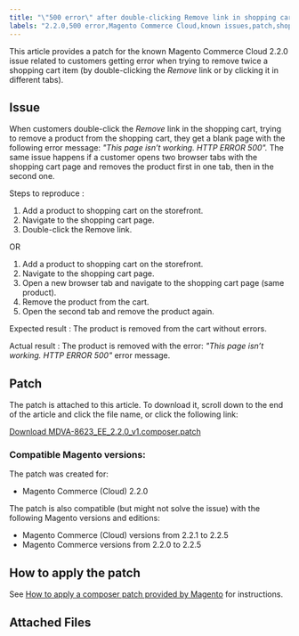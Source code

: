 ```yaml
---
title: "\"500 error\" after double-clicking Remove link in shopping cart"
labels: "2.2.0,500 error,Magento Commerce Cloud,known issues,patch,shopping cart,troubleshooting"
---
```


This article provides a patch for the known Magento Commerce Cloud 2.2.0 issue related to customers getting error when trying to remove twice a shopping cart item (by double-clicking the *Remove* link or by clicking it in different tabs).

## Issue

When customers double-click the *Remove* link in the shopping cart, trying to remove a product from the shopping cart, they get a blank page with the following error message: *"This page isn’t working. HTTP ERROR 500".* The same issue happens if a customer opens two browser tabs with the shopping cart page and removes the product first in one tab, then in the second one.

 <span class="wysiwyg-underline">Steps to reproduce</span> :

1. Add a product to shopping cart on the storefront.
1. Navigate to the shopping cart page.
1. Double-click the Remove link.

OR

1. Add a product to shopping cart on the storefront.
1. Navigate to the shopping cart page.
1. Open a new browser tab and navigate to the shopping cart page (same product).
1. Remove the product from the cart.
1. Open the second tab and remove the product again.

 <span class="wysiwyg-underline">Expected result</span> : The product is removed from the cart without errors.

 <span class="wysiwyg-underline">Actual result</span> : The product is removed with the error: *"This page isn’t working. HTTP ERROR 500"* error message.

## Patch

The patch is attached to this article. To download it, scroll down to the end of the article and click the file name, or click the following link:

 [Download MDVA-8623\_EE\_2.2.0\_v1.composer.patch](https://support.magento.com/hc/en-us/article_attachments/360023828792/MDVA-8623_EE_2.2.0_v1.composer.patch) 

### Compatible Magento versions:

The patch was created for:

* Magento Commerce (Cloud) 2.2.0

The patch is also compatible (but might not solve the issue) with the following Magento versions and editions:

* Magento Commerce (Cloud) versions from 2.2.1 to 2.2.5
* Magento Commerce versions from 2.2.0 to 2.2.5

## How to apply the patch

See [How to apply a composer patch provided by Magento](https://support.magento.com/hc/en-us/articles/360028367731) for instructions.

## Attached Files

